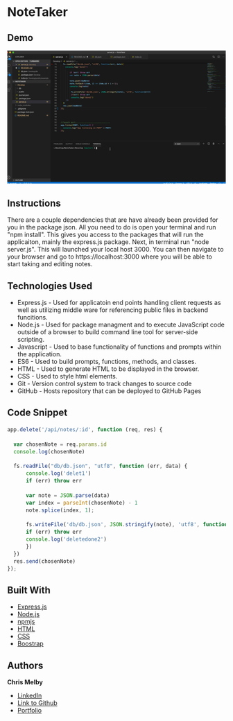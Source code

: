 # NoteTaker

## Demo
![Site](Assets/siteDemo.gif) 

## Instructions

There are a couple dependencies that are have already been provided for you in the package json. All you need to do is open your terminal and run "npm install". This gives you access to the packages that will run the applicaiton, mainly the express.js package. Next, in terminal run "node server.js". This will launched your local host 3000. You can then navigate to your browser and go to https://localhost:3000 where you will be able to start taking and editing notes.


 
## Technologies Used
- Express.js - Used for applicatoin end points handling client requests as well as utilizing middle ware for referencing public files in backend funcitions. 
- Node.js - Used for package managment and to execute JavaScript code outside of a browser to build command line tool for server-side scripting.
- Javascript - Used to base functionality of functions and prompts within the application.
- ES6 - Used to build prompts, functions, methods, and classes.  
- HTML - Used to generate HTML to be displayed in the browser.
- CSS - Used to style html elements.
- Git - Version control system to track changes to source code
- GitHub - Hosts repository that can be deployed to GitHub Pages
 
## Code Snippet

```js
app.delete('/api/notes/:id', function (req, res) {
  
  var chosenNote = req.params.id
  console.log(chosenNote)

  fs.readFile("db/db.json", "utf8", function (err, data) {
      console.log('delet1')
      if (err) throw err

      var note = JSON.parse(data)
      var index = parseInt(chosenNote) - 1
      note.splice(index, 1);

      fs.writeFile('db/db.json', JSON.stringify(note), 'utf8', function (err) {
      if (err) throw err
      console.log('deletedone2')
      })
  })
  res.send(chosenNote)
});

```

## Built With
* [Express.js](https://expressjs.com/)
* [Node.js](https://nodejs.org/en/)
* [npmjs](https://docs.npmjs.com/)
* [HTML](https://developer.mozilla.org/en-US/docs/Web/HTML)
* [CSS](https://developer.mozilla.org/en-US/docs/Web/CSS)
* [Boostrap](https://getbootstrap.com/)

## Authors

**Chris Melby**
- [LinkedIn](https://www.linkedin.com/in/chris-melby-71106b126/)
- [Link to Github](https://github.com/cmelby)
- [Portfolio](https://cmelby.github.io/portfolio/)
